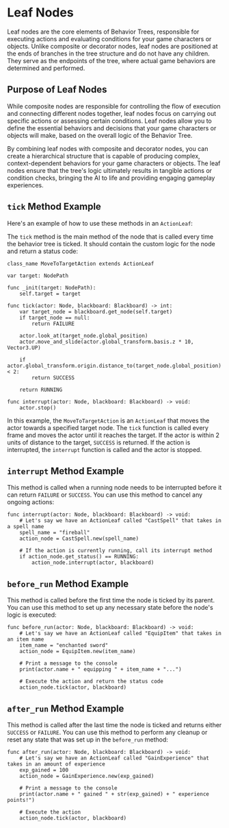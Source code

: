 # Leaf Nodes

Leaf nodes are the core elements of Behavior Trees, responsible for executing actions and evaluating conditions for your game characters or objects. Unlike composite or decorator nodes, leaf nodes are positioned at the ends of branches in the tree structure and do not have any children. They serve as the endpoints of the tree, where actual game behaviors are determined and performed.

## Purpose of Leaf Nodes

While composite nodes are responsible for controlling the flow of execution and connecting different nodes together, leaf nodes focus on carrying out specific actions or assessing certain conditions. Leaf nodes allow you to define the essential behaviors and decisions that your game characters or objects will make, based on the overall logic of the Behavior Tree.

By combining leaf nodes with composite and decorator nodes, you can create a hierarchical structure that is capable of producing complex, context-dependent behaviors for your game characters or objects. The leaf nodes ensure that the tree's logic ultimately results in tangible actions or condition checks, bringing the AI to life and providing engaging gameplay experiences.

## `tick` Method Example

Here's an example of how to use these methods in an `ActionLeaf`:

The `tick` method is the main method of the node that is called every time the behavior tree is ticked. It should contain the custom logic for the node and return a status code:
```gdscript
class_name MoveToTargetAction extends ActionLeaf

var target: NodePath

func _init(target: NodePath):
	self.target = target

func tick(actor: Node, blackboard: Blackboard) -> int:
	var target_node = blackboard.get_node(self.target)
	if target_node == null:
		return FAILURE

	actor.look_at(target_node.global_position)
	actor.move_and_slide(actor.global_transform.basis.z * 10, Vector3.UP)

	if actor.global_transform.origin.distance_to(target_node.global_position) < 2:
		return SUCCESS

	return RUNNING

func interrupt(actor: Node, blackboard: Blackboard) -> void:
	actor.stop()
```
In this example, the `MoveToTargetAction` is an `ActionLeaf` that moves the actor towards a specified target node. The `tick` function is called every frame and moves the actor until it reaches the target. If the actor is within 2 units of distance to the target, `SUCCESS` is returned. If the action is interrupted, the `interrupt` function is called and the actor is stopped.

## `interrupt` Method Example

This method is called when a running node needs to be interrupted before it can return `FAILURE` or `SUCCESS`. You can use this method to cancel any ongoing actions:

```gdscript
func interrupt(actor: Node, blackboard: Blackboard) -> void:
    # Let's say we have an ActionLeaf called "CastSpell" that takes in a spell name
    spell_name = "fireball"
    action_node = CastSpell.new(spell_name)
    
    # If the action is currently running, call its interrupt method
    if action_node.get_status() == RUNNING:
        action_node.interrupt(actor, blackboard)
```

## `before_run` Method Example

This method is called before the first time the node is ticked by its parent. You can use this method to set up any necessary state before the node's logic is executed:

```gdscript
func before_run(actor: Node, blackboard: Blackboard) -> void:
    # Let's say we have an ActionLeaf called "EquipItem" that takes in an item name
    item_name = "enchanted sword"
    action_node = EquipItem.new(item_name)
    
    # Print a message to the console
    print(actor.name + " equipping " + item_name + "...")
    
    # Execute the action and return the status code
    action_node.tick(actor, blackboard)
```

## `after_run` Method Example

This method is called after the last time the node is ticked and returns either `SUCCESS` or `FAILURE`. You can use this method to perform any cleanup or reset any state that was set up in the `before_run` method:

```gdscript
func after_run(actor: Node, blackboard: Blackboard) -> void:
    # Let's say we have an ActionLeaf called "GainExperience" that takes in an amount of experience
    exp_gained = 100
    action_node = GainExperience.new(exp_gained)
    
    # Print a message to the console
    print(actor.name + " gained " + str(exp_gained) + " experience points!")
    
    # Execute the action
    action_node.tick(actor, blackboard)
```